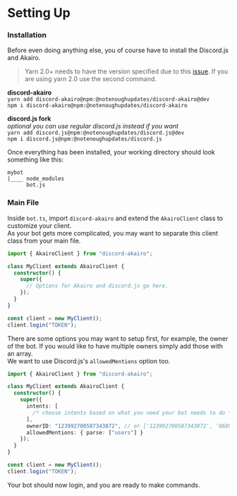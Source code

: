 <!-- markdownlint-disable MD001 MD033 MD040 -->

# Setting Up

### Installation

Before even doing anything else, you of course have to install the Discord.js and Akairo.

> Yarn 2.0+ needs to have the version specified due to this [issue](https://github.com/yarnpkg/berry/issues/1816). If you are using yarn 2.0 use the second command.

**discord-akairo**<br />`yarn add discord-akairo@npm:@notenoughupdates/discord-akairo@dev`<br />`npm i discord-akairo@npm:@notenoughupdates/discord-akairo`<br />

**discord.js fork**<br />_optional you can use regular discord.js instead if you want_<br />`yarn add discord.js@npm:@notenoughupdates/discord.js@dev`<br />`npm i discord.js@npm:@notenoughupdates/discord.js`<br />

Once everything has been installed, your working directory should look something like this:

```
mybot
|____ node_modules
      bot.js
```

### Main File

Inside `bot.ts`, import `discord-akairo` and extend the `AkairoClient` class to customize your client.  
As your bot gets more complicated, you may want to separate this client class from your main file.

```ts
import { AkairoClient } from "discord-akairo";

class MyClient extends AkairoClient {
  constructor() {
    super({
      // Options for Akairo and discord.js go here.
    });
  }
}

const client = new MyClient();
client.login("TOKEN");
```

There are some options you may want to setup first, for example, the owner of the bot.
If you would like to have multiple owners simply add those with an array.  
We want to use Discord.js's `allowedMentions` option too.

```ts
import { AkairoClient } from "discord-akairo";

class MyClient extends AkairoClient {
  constructor() {
    super({
      intents: [
        /* choose intents based on what you need your bot needs to do */
      ],
      ownerID: "123992700587343872", // or ['123992700587343872', '86890631690977280']
      allowedMentions: { parse: ["users"] }
    });
  }
}

const client = new MyClient();
client.login("TOKEN");
```

Your bot should now login, and you are ready to make commands.
